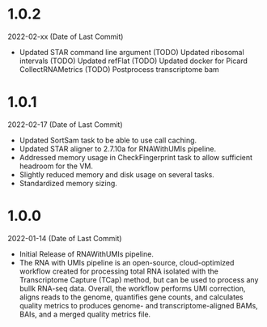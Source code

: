 # 1.0.2
2022-02-xx  (Date of Last Commit)

* Updated STAR command line argument
(TODO) Updated ribosomal intervals
(TODO) Updated refFlat
(TODO) Updated docker for Picard CollectRNAMetrics
(TODO) Postprocess transcriptome bam

# 1.0.1
2022-02-17 (Date of Last Commit)

* Updated SortSam task to be able to use call caching.
* Updated STAR aligner to 2.7.10a for RNAWithUMIs pipeline.
* Addressed memory usage in CheckFingerprint task to allow sufficient headroom for the VM.
* Slightly reduced memory and disk usage on several tasks.
* Standardized memory sizing.

# 1.0.0
2022-01-14 (Date of Last Commit)

* Initial Release of RNAWithUMIs pipeline.
* The RNA with UMIs pipeline is an open-source, cloud-optimized workflow created for processing total RNA isolated with the Transcriptome Capture (TCap) method, but can be used to process any bullk RNA-seq data. Overall, the workflow performs UMI correction, aligns reads to the genome, quantifies gene counts, and calculates quality metrics to produces genome- and transcriptome-aligned BAMs, BAIs, and a merged quality metrics file.

